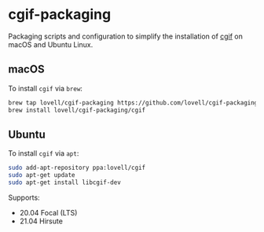 # cgif-packaging

Packaging scripts and configuration to simplify the installation of
[cgif](https://github.com/dloebl/cgif) on macOS and Ubuntu Linux.

## macOS

To install `cgif` via `brew`:

```sh
brew tap lovell/cgif-packaging https://github.com/lovell/cgif-packaging.git
brew install lovell/cgif-packaging/cgif
```

## Ubuntu

To install `cgif` via `apt`:

```sh
sudo add-apt-repository ppa:lovell/cgif
sudo apt-get update
sudo apt-get install libcgif-dev
```

Supports:

* 20.04 Focal (LTS)
* 21.04 Hirsute
